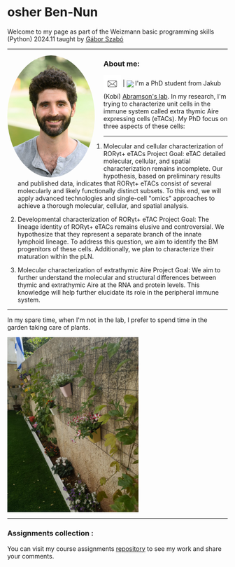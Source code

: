 # osher Ben-Nun
Welcome to my page as part of the Weizmann basic programming skills (Python) 2024.11 taught by [Gábor Szabó](https://szabgab.com/)

---
<img src="/pictures/my_pic.jpg" width="200" align="left" style="border-radius: 50%; margin-right: 20px;">

### About me:
[<img src="/pictures/email-icon.jpg" width="40" align="center">](Osher.ben-nun@weizmann.ac.il) | [<img src="/pictures/github-icon.jpg" width="40" align="center">](https://github.com/O-BN)
I'm a PhD student from Jakub (Kobi) [Abramson's lab](https://www.weizmann.ac.il/dept/irb/abramson/).
  In my research, I'm trying to characterize unit cells in the immune system called extra thymic Aire expressing cells (eTACs).
My PhD focus on three aspects of these cells:

---
1.	Molecular and cellular characterization of RORγt+ eTACs 
Project Goal: eTAC detailed molecular, cellular, and spatial characterization remains incomplete. Our hypothesis, based on preliminary results and published data, indicates that RORγt+ eTACs consist of several molecularly and likely functionally distinct subsets. To this end, we will apply advanced technologies and single-cell "omics" approaches to achieve a thorough molecular, cellular, and spatial analysis.

2.	Developmental characterization of RORγt+ eTAC
Project Goal: The lineage identity of RORγt+ eTACs remains elusive and controversial. We hypothesize that they represent a separate branch of the innate lymphoid lineage. To address this question, we aim to identify the BM progenitors of these cells. Additionally, we plan to characterize their maturation within the pLN.

3.	Molecular characterization of extrathymic Aire
Project Goal: We aim to further understand the molecular and structural differences between thymic and extrathymic Aire at the RNA and protein levels. This knowledge will help further elucidate its role in the peripheral immune system.
---

  In my spare time, when I'm not in the lab, I prefer to spend time in the garden taking care of plants.
  
  <img src="/pictures/my_garden.jpeg" width="300" align="center">

  ---
  
### Assignments collection :
You can visit my course assignments [repository](https://github.com/O-BN/python-assignments) to see my work and share your comments. 
